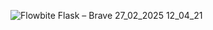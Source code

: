 
![Flowbite Flask – Brave 27_02_2025 12_04_21](https://github.com/user-attachments/assets/98b497aa-cd50-42de-86a8-9cda5defee13)
